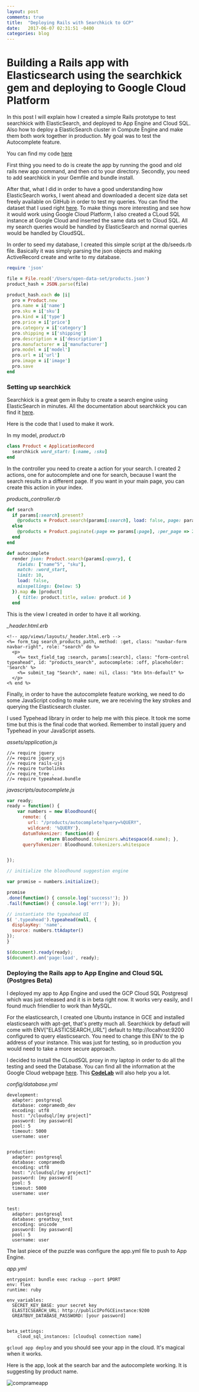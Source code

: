 ```yaml
---
layout: post
comments: true
title:  "Deploying Rails with Searchkick to GCP"
date:   2017-06-07 02:31:51 -0400
categories: blog
---
```


# Building a Rails app with Elasticsearch using the searchkick gem and deploying to Google Cloud Platform


In this post I will explain how I created a simple Rails prototype to test searchkick with ElasticSearch, and deployed to App Engine and Cloud SQL. Also how to deploy a ElasticSearch cluster in Compute Engine and make them both work together in production. My goal was to test the Autocomplete feature.

You can find my code [here](https://github.com/gumantov/greatbuy)

First thing you need to do is create the app by running the good and old rails new app command, and then cd to your directory. Secondly, you need to add searchkick in your Gemfile and bundle install.

After that, what I did in order to have a good understanding how ElasticSearch works, I went ahead and downloaded a decent size data set freely available on GitHub in order to test my queries. You can find the dataset that I used right [here](https://github.com/BestBuyAPIs/open-data-set). To make things more interesting and see how it would work using Google Cloud Platform, I also created a CLoud SQL instance at Google Cloud and inserted the same data set to Cloud SQL. All my search queries would be handled by ElasticSearch and normal queries would be handled by CloudSQL.

In order to seed my database, I created this simple script at the db/seeds.rb file. Basically it was simply parsing the json objects and making ActiveRecord create and write to my database.

```ruby
require 'json'

file = File.read('/Users/open-data-set/products.json')
product_hash = JSON.parse(file)

product_hash.each do |i|
  pro = Product.new
  pro.name = i['name']
  pro.sku = i['sku']
  pro.kind = i['type']
  pro.price = i['price']
  pro.category = i['category']
  pro.shipping = i['shipping']
  pro.description = i['description']
  pro.manufacturer = i['manufacturer']
  pro.model = i['model']
  pro.url = i['url']
  pro.image = i['image']
  pro.save
end
```     
### Setting up searchkick

Searchkick is a great gem in Ruby to create a search engine using ElasticSearch in minutes. All the documentation about searchkick you can find it [here](https://github.com/ankane/searchkick).

Here is the code that I used to make it work.

In my model, *product.rb*

```ruby
class Product < ApplicationRecord
  searchkick word_start: [:name, :sku]
end
```

In the controller you need to create a action for your search. I created 2 actions, one for autocomplete and one for search, because I want the search results in a different page. If you want in your main page, you can create this action in your index.

*products_controller.rb*
```ruby
def search
  if params[:search].present?
    @products = Product.search(params[:search], load: false, page: params[:page], per_page: 20)
  else
    @products = Product.paginate(:page => params[:page], :per_page => 20)
  end
end

def autocomplete
  render json: Product.search(params[:query], {
    fields: ["name^5", "sku"],
    match: :word_start,
    limit: 10,
    load: false,
    misspellings: {below: 5}
  }).map do |product|
    { title: product.title, value: product.id }
  end

```

This is the view I created in order to have it all working.

*_header.html.erb*

```
<!-- app/views/layouts/_header.html.erb -->
<%= form_tag search_products_path, method: :get, class: "navbar-form navbar-right", role: "search" do %>
  <p>
    <%= text_field_tag :search, params[:search], class: "form-control typeahead", id: "products_search", autocomplete: :off, placeholder: 'Search' %>
    <%= submit_tag "Search", name: nil, class: "btn btn-default" %>
  </p>
<% end %>

```

Finally, in order to have the autocomplete feature working, we need to do some JavaScript coding to make sure, we are receiving the key strokes and querying the Elasticsearch cluster.

I used Typehead library in order to help me with this piece. It took me some time but this is the final code that worked. Remember to install jquery and Typehead in your JavaScript assets.

*assets/application.js*
```
//= require jquery
//= require jquery_ujs
//= require rails-ujs
//= require turbolinks
//= require_tree .
//= require typeahead.bundle
```
*javascripts/autocomplete.js*

```javascript
var ready;
ready = function() {
    var numbers = new Bloodhound({
      remote: {
        url: "/products/autocomplete?query=%QUERY",
        wildcard: '%QUERY'},
      datumTokenizer: function(d) {
              return Bloodhound.tokenizers.whitespace(d.name); },
      queryTokenizer: Bloodhound.tokenizers.whitespace


});

// initialize the bloodhound suggestion engine

var promise = numbers.initialize();

promise
.done(function() { console.log('success!'); })
.fail(function() { console.log('err!'); });

// instantiate the typeahead UI
$( '.typeahead').typeahead(null, {
  displayKey: 'name',
  source: numbers.ttAdapter()
});
}

$(document).ready(ready);
$(document).on('page:load', ready);

```

### Deploying the Rails app to App Engine and Cloud SQL (Postgres Beta)

I deployed my app to App Engine and used the GCP Cloud SQL Postgresql which was just released and it is in beta right now. It works very easily, and I found much friendlier to work than MySQL.

For the elasticsearch, I created one Ubuntu instance in GCE and installed elasticsearch with apt-get, that's pretty much all. Searchkick by defautl will come with ENV["ELASTICSEARCH_URL"] default to http://localhost:9200 configured to query elasticsearch. You need to change this ENV to the ip address of your instance. This was just for testing, so in production you would need to take a more secure approach.

I decided to install the CLoudSQL proxy in my laptop in order to do all the testing and seed the Database. You can find all the information at the Google Cloud webpage [here](https://cloud.google.com/sql/docs/postgres/connect-admin-proxy). This **[CodeLab](https://codelabs.developers.google.com/codelabs/cloud-ruby-on-rails-cloud-sql-postgres-ruby/index.html?index=..%2F..%2Findex#0)** will also help you a lot.

*config/database.yml*
```
development:
  adapter: postgresql
  database: compramedb_dev
  encoding: utf8
  host: "/cloudsql/[my project]"
  password: [my password]
  pool: 5
  timeout: 5000
  username: user


production:
  adapter: postgresql
  database: compramedb
  encoding: utf8
  host: "/cloudsql/[my project]"
  password: [my password]
  pool: 5
  timeout: 5000
  username: user


test:
  adapter: postgresql
  database: greatbuy_test
  encoding: unicode
  password: [my password]
  pool: 5
  username: user
```

The last piece of the puzzle was configure the app.yml file to push to App Engine.

*app.yml*
```
entrypoint: bundle exec rackup --port $PORT
env: flex
runtime: ruby

env_variables:
  SECRET_KEY_BASE: your secret key
  ELASTICSEARCH_URL: http://publicIPofGCEinstance:9200
  GREATBUY_DATABASE_PASSWORD: [your password]


beta_settings:
    cloud_sql_instances: [cloudsql connection name]
```

`gcloud app deploy` and you should see your app in the cloud. It's magical when it works.

Here is the app, look at the search bar and the autocomplete working. It is suggesting by product name.

![comprameapp](https://storage.googleapis.com/cloudnativeblog-images/Images/comprame.png)
